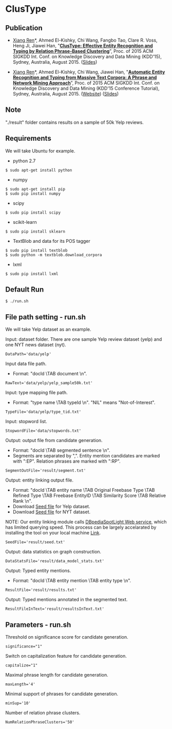 # ClusType

## Publication

* [Xiang Ren](http://web.engr.illinois.edu/~xren7/)\*, Ahmed El-Kishky, Chi Wang, Fangbo Tao, Clare R. Voss, Heng Ji, Jiawei Han, "**[ClusType: Effective Entity Recognition and Typing by Relation Phrase-Based Clustering](http://web.engr.illinois.edu/~xren7/fp611-ren.pdf)**”, Proc. of 2015 ACM SIGKDD Int. Conf. on Knowledge Discovery and Data Mining (KDD'15), Sydney, Australia, August 2015. ([Slides](http://web.engr.illinois.edu/~xren7/KDD15-ClusType_v3.pdf))

* [Xiang Ren](http://web.engr.illinois.edu/~xren7/)\*, Ahmed El-Kishky, Chi Wang, Jiawei Han, "**[Automatic Entity Recognition and Typing from Massive Text Corpora: A Phrase and Network Mining Approach](http://research.microsoft.com/en-us/people/chiw/kdd15tutorial.aspx)**”, Proc. of 2015 ACM SIGKDD Int. Conf. on Knowledge Discovery and Data Mining (KDD'15 Conference Tutorial), Sydney, Australia, August 2015. ([Website](http://research.microsoft.com/en-us/people/chiw/kdd15tutorial.aspx)) ([Slides](http://hanj.cs.illinois.edu/kdd-15/UIUC-Tutorial.pdf))

## Note

"./result" folder contains results on a sample of 50k Yelp reviews.

## Requirements

We will take Ubuntu for example.

* python 2.7
```
$ sudo apt-get install python
```
* numpy
```
$ sudo apt-get install pip
$ sudo pip install numpy
```
* scipy
```
$ sudo pip install scipy
```
* scikit-learn
```
$ sudo pip install sklearn
```
* TextBlob and data for its POS tagger
```
$ sudo pip install textblob
$ sudo python -m textblob.download_corpora
```
* lxml
```
$ sudo pip install lxml
```

## Default Run

```
$ ./run.sh  
```

## File path setting - run.sh

We will take Yelp dataset as an example.

Input: dataset folder. There are one sample Yelp review dataset (yelp) and one NYT news dataset (nyt).
```
DataPath='data/yelp'
```

Input data file path.
- Format: "docId \TAB document \n".
```
RawText='data/yelp/yelp_sample50k.txt'
```

Input: type mapping file path.
- Format: "type name \TAB typeId \n". "NIL" means "Not-of-Interest".
```
TypeFile='data/yelp/type_tid.txt'
```

Input: stopword list.
```
StopwordFile='data/stopwords.txt'
```

Output: output file from candidate generation.
- Format: "docId \TAB segmented sentence \n".
- Segments are separated by ",". Entity mention candidates are marked with ":EP". Relation phrases are marked with ":RP".
```
SegmentOutFile='result/segment.txt'
```

Output: entity linking output file.
- Format: "docId \TAB entity name \TAB Original Freebase Type \TAB Refined Type \TAB Freebase EntityID \TAB Similarity Score \TAB Relative Rank \n". 
- Download [Seed file](https://www.dropbox.com/s/w628rwpb3kbmuea/seed_yelp.txt?dl=0) for Yelp dataset. 
- Download [Seed file](https://www.dropbox.com/s/k0qzsvbbpngptjt/seed_nyt.txt?dl=0) for NYT dataset.

NOTE: Our entity linking module calls [DBpediaSpotLight Web service](https://github.com/dbpedia-spotlight/dbpedia-spotlight/wiki/Web-service), which has limited querying speed. This process can be largely accelarated by installing the tool on your local machine [Link](https://github.com/dbpedia-spotlight/dbpedia-spotlight/wiki/Installation).
```
SeedFile='result/seed.txt'
```

Output: data statistics on graph construction.
```
DataStatsFile='result/data_model_stats.txt'
```

Output: Typed entity mentions.
- Format: "docId \TAB entity mention \TAB entity type \n".
```
ResultFile='result/results.txt'
```

Output: Typed mentions annotated in the segmented text. 
```
ResultFileInText='result/resultsInText.txt'
```

## Parameters - run.sh

Threshold on significance score for candidate generation.
```
significance="1"
```

Switch on capitalization feature for candidate generation.
```
capitalize="1"
```

Maximal phrase length for candidate generation.
```
maxLength='4'
```

Minimal support of phrases for candidate generation.
```
minSup='10'
```

Number of relation phrase clusters.
```
NumRelationPhraseClusters='50'
```